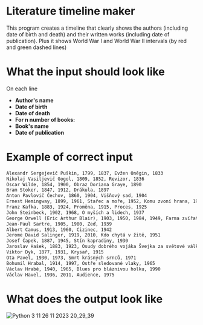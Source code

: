 # Literature timeline maker
This program creates a timeline that clearly shows the authors (including date of birth and death) and their written works (including date of publication).
Plus it shows World War I and World War II intervals (by red and green dashed lines)
# What the input should look like
On each line
  - **Author's name** 
  - **Date of birth** 
  - **Date of death** 
  - **For n number of books:** 
  - **Book's name** 
  - **Date of publication** 
# Example of correct input
```txt
Alexandr Sergejevič Puškin, 1799, 1837, Evžen Oněgin, 1833
Nikolaj Vasiljevič Gogol, 1809, 1852, Revizor, 1836
Oscar Wilde, 1854, 1900, Obraz Doriana Graye, 1890
Bram Stoker, 1847, 1912, Drákula, 1897
Anton Pavlovič Čechov, 1860, 1904, Višňový sad, 1904
Ernest Hemingway, 1899, 1961, Stařec a moře, 1952, Komu zvoní hrana, 1940
Franz Kafka, 1883, 1924, Proměna, 1915, Proces, 1925
John Steinbeck, 1902, 1968, O myších a lidech, 1937
George Orwell (Eric Arthur Blair), 1903, 1950, 1984, 1949, Farma zvířat, 1945
Jean-Paul Sartre, 1905, 1980, Zeď, 1939
Albert Camus, 1913, 1960, Cizinec, 1942
Jerome David Salinger, 1919, 2010, Kdo chytá v žitě, 1951
Josef Čapek, 1887, 1945, Stín kapradiny, 1930 
Jaroslav Hašek, 1883, 1923, Osudy dobrého vojáka Švejka za světové války (1. díl), 1921
Viktor Dyk, 1877, 1931, Krysař, 1915
Ota Pavel, 1930, 1973, Smrt krásných srnců, 1971
Bohumil Hrabal, 1914, 1997, Ostře sledované vlaky, 1965
Václav Hrabě, 1940, 1965, Blues pro bláznivou holku, 1990
Václav Havel, 1936, 2011, Audience, 1975
```
# What does the output look like

![Python 3 11 26 11 2023 20_29_39](https://github.com/Otasmacour/Literature-Timeline-maker/assets/111227700/b778116d-7468-4a56-b7b6-3c4006a0ff13)


